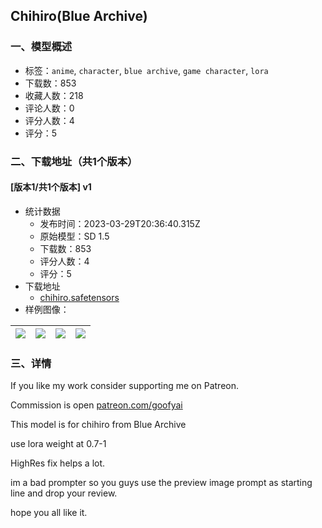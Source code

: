 ## Chihiro(Blue Archive)
### 一、模型概述

- 标签：`anime`, `character`, `blue archive`, `game character`, `lora`
- 下载数：853
- 收藏人数：218
- 评论人数：0
- 评分人数：4
- 评分：5

### 二、下载地址（共1个版本）

#### [版本1/共1个版本] v1

- 统计数据
  - 发布时间：2023-03-29T20:36:40.315Z
  - 原始模型：SD 1.5
  - 下载数：853
  - 评分人数：4
  - 评分：5
- 下载地址
  - [chihiro.safetensors](https://civitai.com/api/download/models/31519)
- 样例图像：

| <img src="https://image.civitai.com/xG1nkqKTMzGDvpLrqFT7WA/34c64f01-0441-4669-2948-ce3980c07100/width=450/358772.jpeg" /> | <img src="https://image.civitai.com/xG1nkqKTMzGDvpLrqFT7WA/ffd76c82-c637-4a91-6ae8-8d89d7b09f00/width=450/358742.jpeg" /> | <img src="https://image.civitai.com/xG1nkqKTMzGDvpLrqFT7WA/367788fd-0237-4bcc-ff1b-b20d8c2f5800/width=450/358771.jpeg" /> | <img src="https://image.civitai.com/xG1nkqKTMzGDvpLrqFT7WA/6b5ec547-f6e1-41f9-eaef-5b10834edc00/width=450/358743.jpeg" /> |
| ---- | ---- | ---- | ---- |


### 三、详情
<p>If you like my work consider supporting me on Patreon.</p><p>Commission is open <a target="_blank" rel="ugc" href="http://patreon.com/goofyai">patreon.com/goofyai</a> </p><p>This model is for chihiro from Blue Archive</p><p>use lora weight at 0.7-1</p><p>HighRes fix helps a lot. </p><p>im a bad prompter so you guys use the preview image prompt as starting line and drop your review.</p><p>hope you all like it.</p>